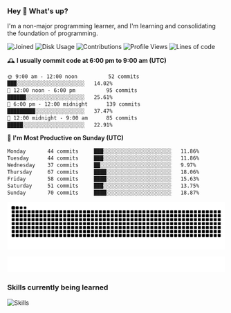 ### Hey :wave: What's up?

I'm a non-major programming learner, and I'm learning and consolidating the foundation of programming.

<!--START_SECTION:waka-->
![Joined](http://img.shields.io/badge/Joined-7%20years%20ago-6D67E4?style=flat&labelColor=453C67)
![Disk Usage](http://img.shields.io/badge/Github%27s%20Storage-598.4%20MB-FD841F?style=flat&labelColor=E14D2A)
![Contributions](http://img.shields.io/badge/Contributions%20in%202023-177-7DCE13?style=flat&labelColor=2B7A0B)
![Profile Views](http://img.shields.io/badge/Profile%20Views-5-3AB4F2?style=flat&labelColor=0078AA)
![Lines of code](https://img.shields.io/badge/Lines%20of%20code-2%20Million%20Lines%20of%20code-FF8B8B?style=flat&labelColor=EB4747)

🕰️ **I usually commit code at 6:00 pm to 9:00 am (UTC)** 

```text
🌞 9:00 am - 12:00 noon          52 commits     ███░░░░░░░░░░░░░░░░░░░░░░   14.02% 
🌆 12:00 noon - 6:00 pm          95 commits     ██████░░░░░░░░░░░░░░░░░░░   25.61% 
🌃 6:00 pm - 12:00 midnight      139 commits    █████████░░░░░░░░░░░░░░░░   37.47% 
🌙 12:00 midnight - 9:00 am      85 commits     █████░░░░░░░░░░░░░░░░░░░░   22.91%
```
📅 **I'm Most Productive on Sunday (UTC)** 

```text
Monday       44 commits     ███░░░░░░░░░░░░░░░░░░░░░░   11.86% 
Tuesday      44 commits     ███░░░░░░░░░░░░░░░░░░░░░░   11.86% 
Wednesday    37 commits     ██░░░░░░░░░░░░░░░░░░░░░░░   9.97% 
Thursday     67 commits     ████░░░░░░░░░░░░░░░░░░░░░   18.06% 
Friday       58 commits     ████░░░░░░░░░░░░░░░░░░░░░   15.63% 
Saturday     51 commits     ███░░░░░░░░░░░░░░░░░░░░░░   13.75% 
Sunday       70 commits     ████░░░░░░░░░░░░░░░░░░░░░   18.87%
```

<!--END_SECTION:waka-->

![Snake animation](https://raw.githubusercontent.com/dirname/dirname/output/snake.svg)

![metrics](github-metrics.svg)

### Skills currently being learned

![Skills](https://skillicons.dev/icons?i=linux,rust,go,solidity,typescript,bash,git,postgres,mysql,redis,mongo,docker,kubernetes,grafana,prometheus)

